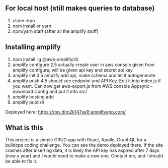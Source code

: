 ## For local host (still makes queries to database)
1. clone repo
2. npm install or yarn
3. npm/yarn start (after all the amplify stuff)

## Installing amplify
1. npm install -g @aws-amplify/cli
2. amplify configure 
2.5 actually create user in aws console given from amplify configure, will be given api key and secret api key
3. amplify init
3.5 amplify add api, make schema and let it autogenerate
4. amplify push 
4.5 should see endpoint and API Key. Edit it into index.js if you want. Can now get aws-export.js from AWS console Appsync - download Config and put it into src/
5. amplify hosting add
6. amplify publish

Deployed here: https://dev.dito2k147se1f.amplifyapp.com/

## What is this
This project is a simple CRUD app with React, Apollo, GraphQL for a buildops coding challenge. You can see the demo deployed there. If the site crashes after inserting data, it is likely the API key has expired after 7 days (now a year) and I would need to make a new one. Contact me, and I should be able to fix it.
